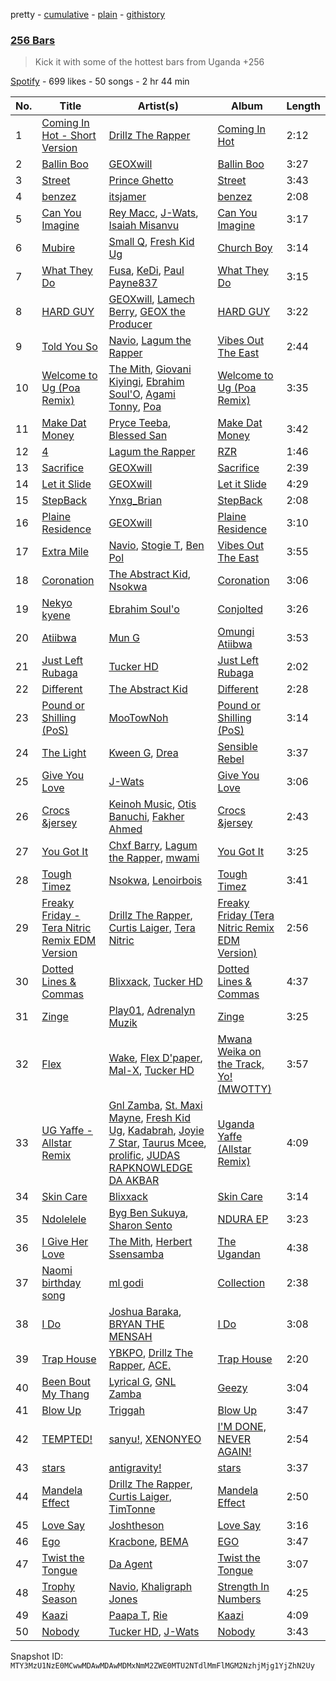pretty - [cumulative](/playlists/cumulative/37i9dQZF1DX28OajZ4kQnX.md) - [plain](/playlists/plain/37i9dQZF1DX28OajZ4kQnX) - [githistory](https://github.githistory.xyz/mackorone/spotify-playlist-archive/blob/main/playlists/plain/37i9dQZF1DX28OajZ4kQnX)

### [256 Bars](https://open.spotify.com/playlist/37i9dQZF1DX28OajZ4kQnX)

> Kick it with some of the hottest bars from Uganda +256

[Spotify](https://open.spotify.com/user/spotify) - 699 likes - 50 songs - 2 hr 44 min

| No. | Title | Artist(s) | Album | Length |
|---|---|---|---|---|
| 1 | [Coming In Hot \- Short Version](https://open.spotify.com/track/4PNUQ1EM9MXcZgf26Lvj6U) | [Drillz The Rapper](https://open.spotify.com/artist/7EjcbHeP9v2XgeyP718axB) | [Coming In Hot](https://open.spotify.com/album/6Yt2pOIVZP1QuqAxrilW2H) | 2:12 |
| 2 | [Ballin Boo](https://open.spotify.com/track/0FP3ZHQcDKf2FHZtAGMoEq) | [GEOXwill](https://open.spotify.com/artist/5id5TWkdZmwJKutyO9u0dX) | [Ballin Boo](https://open.spotify.com/album/156LCwHl913XNW7GiMNoGk) | 3:27 |
| 3 | [Street](https://open.spotify.com/track/1Whqh8FYChDUfc0WWdtzwt) | [Prince Ghetto](https://open.spotify.com/artist/4eMzMqx857Dz0v0UUktdKN) | [Street](https://open.spotify.com/album/6vNNGsH4eBjFjsO4JEsc6H) | 3:43 |
| 4 | [benzez](https://open.spotify.com/track/5hr2xpp7hR6sUTTxsZuLQg) | [itsjamer](https://open.spotify.com/artist/3mCv51R0mWs08fIwjK2g07) | [benzez](https://open.spotify.com/album/6fV7spq5PUYkY1n1ooTl6G) | 2:08 |
| 5 | [Can You Imagine](https://open.spotify.com/track/2RFWIe4Kyuydzgo7kBJQ8E) | [Rey Macc](https://open.spotify.com/artist/7BVMpH5dEz4jE03STFwdqZ), [J\-Wats](https://open.spotify.com/artist/2hJigwTqQU3CFE4AUGb1Qv), [Isaiah Misanvu](https://open.spotify.com/artist/5mR64cshBueO6oPDga4cgh) | [Can You Imagine](https://open.spotify.com/album/26ZsfOw4zyS5q3QUh0mZdk) | 3:17 |
| 6 | [Mubire](https://open.spotify.com/track/709bcWwT5PaVkz1R0ykrKg) | [Small Q](https://open.spotify.com/artist/7ltlgswsQ4Q6Mdcw8GoFZn), [Fresh Kid Ug](https://open.spotify.com/artist/4qNgSGAZglFBFQbcqYG9ZX) | [Church Boy](https://open.spotify.com/album/5FqLdR3exCWZYptLPrlZH0) | 3:14 |
| 7 | [What They Do](https://open.spotify.com/track/6ycW5J1uecd4kiVDy0RUvc) | [Fusa](https://open.spotify.com/artist/4rVcrubV01G4di8dff5p7t), [KeDi](https://open.spotify.com/artist/3aaq8ReIvKF925g2qtGnV7), [Paul Payne837](https://open.spotify.com/artist/1TZ5t6mqPJEJ1HELSGt7cp) | [What They Do](https://open.spotify.com/album/0HOw37FUOrhyigfsrhJE9F) | 3:15 |
| 8 | [HARD GUY](https://open.spotify.com/track/2CPRMzFiUTyDakOcR1aalx) | [GEOXwill](https://open.spotify.com/artist/5id5TWkdZmwJKutyO9u0dX), [Lamech Berry](https://open.spotify.com/artist/1Vz5PJozFRzOFzPGjJm5jk), [GEOX the Producer](https://open.spotify.com/artist/2EbpyBhiZwwbUERx4EjXFP) | [HARD GUY](https://open.spotify.com/album/3o4ph9M09W1bW766vd3akX) | 3:22 |
| 9 | [Told You So](https://open.spotify.com/track/5bnX5oi9viuOLqaehmyhYt) | [Navio](https://open.spotify.com/artist/0itCt7khLTvv5WqlMJwYNQ), [Lagum the Rapper](https://open.spotify.com/artist/1QhXoko9LsFCRt54shf124) | [Vibes Out The East](https://open.spotify.com/album/0qYAUeR7eF1HCKJGmRgLoz) | 2:44 |
| 10 | [Welcome to Ug \(Poa Remix\)](https://open.spotify.com/track/3VLLom5tY6D7vTMmJQz4oN) | [The Mith](https://open.spotify.com/artist/1xGpeTWvpYbkDTpP5dXyNf), [Giovani Kiyingi](https://open.spotify.com/artist/72IhajuC3cvuHWwQdkJrYP), [Ebrahim Soul'O](https://open.spotify.com/artist/7C1uPFQwrkX5D88Gsc3jhe), [Agami Tonny](https://open.spotify.com/artist/2ntQ7o9imq9REY4by45eGH), [Poa](https://open.spotify.com/artist/2VCjA3p1oisG2Icg3xImMH) | [Welcome to Ug \(Poa Remix\)](https://open.spotify.com/album/6X0McZ1kH41i53IR9IjhFf) | 3:35 |
| 11 | [Make Dat Money](https://open.spotify.com/track/2FjGWI79TdNs9rJjfBsIWP) | [Pryce Teeba](https://open.spotify.com/artist/7LZeZZQTTiqOuxCN30dlGX), [Blessed San](https://open.spotify.com/artist/6ZCmGsvdReqqz3Iz789x9n) | [Make Dat Money](https://open.spotify.com/album/7u7QCwz0TXUGafOMWB8OGe) | 3:42 |
| 12 | [4](https://open.spotify.com/track/6mIVsZSRdArkSIyRBZsckR) | [Lagum the Rapper](https://open.spotify.com/artist/1QhXoko9LsFCRt54shf124) | [RZR](https://open.spotify.com/album/6rGinERBnSYfnZqXiH8VB4) | 1:46 |
| 13 | [Sacrifice](https://open.spotify.com/track/1fsXR9y56hVIl5pfjB3fm2) | [GEOXwill](https://open.spotify.com/artist/5id5TWkdZmwJKutyO9u0dX) | [Sacrifice](https://open.spotify.com/album/5tuuHx8rbMEpudC8FT89cB) | 2:39 |
| 14 | [Let it Slide](https://open.spotify.com/track/1aTklUbZo5dCBpXBk4oBa2) | [GEOXwill](https://open.spotify.com/artist/5id5TWkdZmwJKutyO9u0dX) | [Let it Slide](https://open.spotify.com/album/6MNXQqzROLdIy9mb1gwgA6) | 4:29 |
| 15 | [StepBack](https://open.spotify.com/track/4kBWaLZse3pejcPzEr89kH) | [Ynxg\_Brian](https://open.spotify.com/artist/7gb2liYztEueG9OqFjGxdV) | [StepBack](https://open.spotify.com/album/3Tlz9vfEbltuYfNzHqctDX) | 2:08 |
| 16 | [Plaine Residence](https://open.spotify.com/track/22ku0T0CRQNhv6MyPPRjYd) | [GEOXwill](https://open.spotify.com/artist/5id5TWkdZmwJKutyO9u0dX) | [Plaine Residence](https://open.spotify.com/album/0Sq39W1G7or77bm6uQ4V0M) | 3:10 |
| 17 | [Extra Mile](https://open.spotify.com/track/7CM7FycQQWAzem52QgJllq) | [Navio](https://open.spotify.com/artist/0itCt7khLTvv5WqlMJwYNQ), [Stogie T](https://open.spotify.com/artist/7tB6fzororeAvyt9RzKePs), [Ben Pol](https://open.spotify.com/artist/6rJsgXeCA9ZvRlPFgSpnw4) | [Vibes Out The East](https://open.spotify.com/album/0qYAUeR7eF1HCKJGmRgLoz) | 3:55 |
| 18 | [Coronation](https://open.spotify.com/track/4H2N1mJ1ASwOICfB7KssiX) | [The Abstract Kid](https://open.spotify.com/artist/4MdaPhRU2AMaylIfyWm8cW), [Nsokwa](https://open.spotify.com/artist/3ILdlSQ0HG3yLSchcE49Dz) | [Coronation](https://open.spotify.com/album/0BejVTOe8sGM9SCXnsy0Bx) | 3:06 |
| 19 | [Nekyo kyene](https://open.spotify.com/track/4MAtvNHJiuwUuNQyFHhC4E) | [Ebrahim Soul'o](https://open.spotify.com/artist/2YZW7Vm2kjy63WJQQ1UM4w) | [Conjolted](https://open.spotify.com/album/7dzbjLQcOssXTqqzu1HLrI) | 3:26 |
| 20 | [Atiibwa](https://open.spotify.com/track/0OyULIXkDqy4QMcVN74EQi) | [Mun G](https://open.spotify.com/artist/4YRE1c6l4kkNRfT1sXCjEU) | [Omungi Atiibwa](https://open.spotify.com/album/4fR3oI5K1Y8FssSqZh3XYE) | 3:53 |
| 21 | [Just Left Rubaga](https://open.spotify.com/track/0dLjBERZzgPpnx4KjRLmrp) | [Tucker HD](https://open.spotify.com/artist/3RDapQeJyAsiuFyZxFualp) | [Just Left Rubaga](https://open.spotify.com/album/5WxzIlz1Su1ru4LGe6ynfQ) | 2:02 |
| 22 | [Different](https://open.spotify.com/track/7dPEajZhYQWXSivOPXbJwV) | [The Abstract Kid](https://open.spotify.com/artist/4MdaPhRU2AMaylIfyWm8cW) | [Different](https://open.spotify.com/album/6jOaaBvrDq3OKVRkVujc9E) | 2:28 |
| 23 | [Pound or Shilling \(PoS\)](https://open.spotify.com/track/3WYgiM9KmW90ZasO3Zj2z3) | [MooTowNoh](https://open.spotify.com/artist/2Gh5PAnWSuY0vpn7UNcBU2) | [Pound or Shilling \(PoS\)](https://open.spotify.com/album/3RVR6krSIK3yv2Sx45U8Rd) | 3:14 |
| 24 | [The Light](https://open.spotify.com/track/19cwYaC0NLUA7B3Q3LvQS7) | [Kween G](https://open.spotify.com/artist/4u6bHNyuB19sp2uin2m4f1), [Drea](https://open.spotify.com/artist/5y8t1h8bv3Rpj4nRiGkgXz) | [Sensible Rebel](https://open.spotify.com/album/1nmdOZzdcFJLHnBwLX7Y8p) | 3:37 |
| 25 | [Give You Love](https://open.spotify.com/track/2sLohdWs9SCAdPEMWOKusH) | [J\-Wats](https://open.spotify.com/artist/2hJigwTqQU3CFE4AUGb1Qv) | [Give You Love](https://open.spotify.com/album/5xodDEpuEEZ3ZdzTUhVj2u) | 3:06 |
| 26 | [Crocs &jersey](https://open.spotify.com/track/568EH1ZKN7cAD0jEQnAEPq) | [Keinoh Music](https://open.spotify.com/artist/0sKiFuMsuB9nVLXovDc5bb), [Otis Banuchi](https://open.spotify.com/artist/24o0ghLqqWJsq3Tk9Ngukc), [Fakher Ahmed](https://open.spotify.com/artist/5CAnXsi43dznJE7qXujny3) | [Crocs &jersey](https://open.spotify.com/album/21XTnqu53Mkb5xyQ0M2Dal) | 2:43 |
| 27 | [You Got It](https://open.spotify.com/track/6jV4SMVLo4pIFif38q7mI4) | [Chxf Barry](https://open.spotify.com/artist/4vMmIzBBucgN0Hend2wz0S), [Lagum the Rapper](https://open.spotify.com/artist/1QhXoko9LsFCRt54shf124), [mwami](https://open.spotify.com/artist/0efcioCBRBzfxRC6Ax0zXq) | [You Got It](https://open.spotify.com/album/08UekIFugezDczFaJR9tjJ) | 3:25 |
| 28 | [Tough Timez](https://open.spotify.com/track/5RL5hn75OUOFcLeC9VI1aZ) | [Nsokwa](https://open.spotify.com/artist/3ILdlSQ0HG3yLSchcE49Dz), [Lenoirbois](https://open.spotify.com/artist/4NinFBdaIbsWHe8OnsXlSQ) | [Tough Timez](https://open.spotify.com/album/3ml6m4oXvFut3cwmH9yrYO) | 3:41 |
| 29 | [Freaky Friday \- Tera Nitric Remix EDM Version](https://open.spotify.com/track/6pA2AGT6p7kniOdoZYZGJs) | [Drillz The Rapper](https://open.spotify.com/artist/7EjcbHeP9v2XgeyP718axB), [Curtis Laiger](https://open.spotify.com/artist/3fPTMNIWtUmVLAq1IebU5A), [Tera Nitric](https://open.spotify.com/artist/2MWRCiYFXzeuFwWAmASsyi) | [Freaky Friday \(Tera Nitric Remix EDM Version\)](https://open.spotify.com/album/1fGpp3LgGnzvavjg6pb1zm) | 2:56 |
| 30 | [Dotted Lines & Commas](https://open.spotify.com/track/0hw8BvO4OQ2f6GaF7NQI7p) | [Blixxack](https://open.spotify.com/artist/7tzeAMvtPF9coHEEwLZhRJ), [Tucker HD](https://open.spotify.com/artist/3RDapQeJyAsiuFyZxFualp) | [Dotted Lines & Commas](https://open.spotify.com/album/0PKfULSEkUoaXXxUoI0fgP) | 4:37 |
| 31 | [Zinge](https://open.spotify.com/track/6BjwzPMNmuKIW4ie4coNfk) | [Play01](https://open.spotify.com/artist/35b2AHExUT7FPIpDVKSQCG), [Adrenalyn Muzik](https://open.spotify.com/artist/41n5rKefN1N9S1xktqTZLo) | [Zinge](https://open.spotify.com/album/0uaYBF6ghic8549jFLAeEo) | 3:25 |
| 32 | [Flex](https://open.spotify.com/track/7Cex0YgjvbShlR9GE9o89W) | [Wake](https://open.spotify.com/artist/5Ijs5N9PtVuzabbujWsttn), [Flex D'paper](https://open.spotify.com/artist/1dKjmFQXS1G1Z1D64tN8ek), [Mal\-X](https://open.spotify.com/artist/57nDy9lY3LLm1FKSsyIFUx), [Tucker HD](https://open.spotify.com/artist/3RDapQeJyAsiuFyZxFualp) | [Mwana Weika on the Track, Yo! \(MWOTTY\)](https://open.spotify.com/album/3JzYMICgm13vm77SPGTKzt) | 3:57 |
| 33 | [UG Yaffe \- Allstar Remix](https://open.spotify.com/track/5aVwVbXFiwwkk9u629WTMe) | [Gnl Zamba](https://open.spotify.com/artist/0tEJn5RI5zOHwSlbDkBiDP), [St\. Maxi Mayne](https://open.spotify.com/artist/1Zyxe8LgqlD5vqlMhvZbFd), [Fresh Kid Ug](https://open.spotify.com/artist/0wvkMEzBET0t77C5FqpMKO), [Kadabrah](https://open.spotify.com/artist/0gqRgX0oh889UAIK1ZbZ4v), [Joyie 7 Star](https://open.spotify.com/artist/67HCLPYSrDkA1wwJVxYhnw), [Taurus Mcee](https://open.spotify.com/artist/1xjl5vIGPMtLD5I32Cer3y), [prolific](https://open.spotify.com/artist/7JMyxAnabjblWtHu6NG4yE), [JUDAS RAPKNOWLEDGE DA AKBAR](https://open.spotify.com/artist/3iTi5ruCf9iObKTmoALmhC) | [Uganda Yaffe \(Allstar Remix\)](https://open.spotify.com/album/3yn54C2joXIRWPoSZsdejZ) | 4:09 |
| 34 | [Skin Care](https://open.spotify.com/track/24ToDCZUSlY2mCHFR5YOVO) | [Blixxack](https://open.spotify.com/artist/7tzeAMvtPF9coHEEwLZhRJ) | [Skin Care](https://open.spotify.com/album/72oEAxauWEA7liK85rYnee) | 3:14 |
| 35 | [Ndolelele](https://open.spotify.com/track/644cjZFzNtNz5dNYwvSuH9) | [Byg Ben Sukuya](https://open.spotify.com/artist/2FU7huRrOYj7J461geVgXH), [Sharon Sento](https://open.spotify.com/artist/0HQs6VxGr3meRHHTkvObxy) | [NDURA EP](https://open.spotify.com/album/4DWD8hAqgT9nzglxp1dVSG) | 3:23 |
| 36 | [I Give Her Love](https://open.spotify.com/track/6haw04b2NBB93aG0xeuZ5c) | [The Mith](https://open.spotify.com/artist/1xGpeTWvpYbkDTpP5dXyNf), [Herbert Ssensamba](https://open.spotify.com/artist/551y4ECPYt7eD0EIlew8sg) | [The Ugandan](https://open.spotify.com/album/3oyokB16SXiEeZybhCS2V8) | 4:38 |
| 37 | [Naomi birthday song](https://open.spotify.com/track/2lQrFQNl5kmZoNCs1KkAL8) | [ml godi](https://open.spotify.com/artist/6xa4Dk2GZqhLboPS1eXDqg) | [Collection](https://open.spotify.com/album/1YogiBfwL9qhYX1bENFWgZ) | 2:38 |
| 38 | [I Do](https://open.spotify.com/track/5CPU6T60J0pUBjmIAHEeGT) | [Joshua Baraka](https://open.spotify.com/artist/3sjmAVaeka80SCvK69bedW), [BRYAN THE MENSAH](https://open.spotify.com/artist/2zsThoavhdt8NBt6OQLfw2) | [I Do](https://open.spotify.com/album/6cXdoVKMPADTGNsg0FiORj) | 3:08 |
| 39 | [Trap House](https://open.spotify.com/track/43zm30JtK99xSDIGGnGnXU) | [YBKPO](https://open.spotify.com/artist/4zpBA01pzPN4x3VvlO5y1B), [Drillz The Rapper](https://open.spotify.com/artist/7EjcbHeP9v2XgeyP718axB), [ACE.](https://open.spotify.com/artist/1Cliz3Lx3b9qzsHraYmKh1) | [Trap House](https://open.spotify.com/album/1KdZif8ksWZUllwYBSxTwO) | 2:20 |
| 40 | [Been Bout My Thang](https://open.spotify.com/track/3YqQ0MrGo9npncbgBY6V0K) | [Lyrical G](https://open.spotify.com/artist/5iD7gwj4rQU0igiodSYGwQ), [GNL Zamba](https://open.spotify.com/artist/0FwYpgOB3J1HjxIRExeWhK) | [Geezy](https://open.spotify.com/album/3QoGhTuJ3IklGlZOVjK5xd) | 3:04 |
| 41 | [Blow Up](https://open.spotify.com/track/1vNfNoQklN2A7Qn4h7mJKO) | [Triggah](https://open.spotify.com/artist/0X3KWKamiMstCtGBljaikR) | [Blow Up](https://open.spotify.com/album/58n7ELafEIhHUCMSYeRnJe) | 3:47 |
| 42 | [TEMPTED!](https://open.spotify.com/track/0IJysriTxT9Bp5iJceAVHh) | [sanyu!](https://open.spotify.com/artist/7pUaqy2G4dAU7BEBa3rGhE), [XENONYEO](https://open.spotify.com/artist/2LWgTr7tjg9VfnLh3ZLsNk) | [I'M DONE, NEVER AGAIN!](https://open.spotify.com/album/3eBpH7vwfpP3nhCdRNIXtP) | 2:54 |
| 43 | [stars](https://open.spotify.com/track/2IRthOa69PZ1juCQ7ZGJSk) | [antigravity!](https://open.spotify.com/artist/1YLvt6xBvA3OhAZ9FjY1vV) | [stars](https://open.spotify.com/album/6KLjec6wpFGBw6okysaj6R) | 3:37 |
| 44 | [Mandela Effect](https://open.spotify.com/track/5n8KYQfXbZI28b1dZEv3y1) | [Drillz The Rapper](https://open.spotify.com/artist/7EjcbHeP9v2XgeyP718axB), [Curtis Laiger](https://open.spotify.com/artist/3fPTMNIWtUmVLAq1IebU5A), [TimTonne](https://open.spotify.com/artist/5AnewAHWpqtev6lg7MGOPA) | [Mandela Effect](https://open.spotify.com/album/5zmclbxfppW8ztaPHcXDak) | 2:50 |
| 45 | [Love Say](https://open.spotify.com/track/1XooJUOhghelEYTYS6Wp4z) | [Joshtheson](https://open.spotify.com/artist/3TnAeKpnEEsiXZ5wBazNiz) | [Love Say](https://open.spotify.com/album/3KpId1zKLJuRG43mql2U3H) | 3:16 |
| 46 | [Ego](https://open.spotify.com/track/2QHwHoWDSLHGEyIbuVnruw) | [Kracbone](https://open.spotify.com/artist/0oqY3cDPiLXw0El4rX9ipV), [BEMA](https://open.spotify.com/artist/1MEIvHcvx0FWdBQHAS3CqT) | [EGO](https://open.spotify.com/album/0chPWygz2Av5fNYfoUapWv) | 3:47 |
| 47 | [Twist the Tongue](https://open.spotify.com/track/4NCdEAjaEq1g44y9jJg7KB) | [Da Agent](https://open.spotify.com/artist/7CC1ueFQOyHQNAuM7nKKrQ) | [Twist the Tongue](https://open.spotify.com/album/2FTNEPfG7iNxL05dUPxoCD) | 3:07 |
| 48 | [Trophy Season](https://open.spotify.com/track/4OsqHANw0wJI3g6QzESXQQ) | [Navio](https://open.spotify.com/artist/0itCt7khLTvv5WqlMJwYNQ), [Khaligraph Jones](https://open.spotify.com/artist/1xxXRVpuEm3X3p1QEm61Az) | [Strength In Numbers](https://open.spotify.com/album/28volG5cNQEUI0U8CdD6DF) | 4:25 |
| 49 | [Kaazi](https://open.spotify.com/track/0lDoCgY33JV4rEllLJ8ubM) | [Paapa T](https://open.spotify.com/artist/7Ii9A3fiHC0LWGzgjekkba), [Rie](https://open.spotify.com/artist/67qQPzQB13ihMnIwS27kbr) | [Kaazi](https://open.spotify.com/album/57Ad8YNHXuOYMzpVVbvC9L) | 4:09 |
| 50 | [Nobody](https://open.spotify.com/track/6krUogRWd9GJTqmLX4qiGH) | [Tucker HD](https://open.spotify.com/artist/3RDapQeJyAsiuFyZxFualp), [J\-Wats](https://open.spotify.com/artist/5SICeSfCoS3DTaNhNnZj94) | [Nobody](https://open.spotify.com/album/6jLFWGaIVgdgKXBIJZKkNn) | 3:43 |

Snapshot ID: `MTY3MzU1NzE0MCwwMDAwMDAwMDMxNmM2ZWE0MTU2NTdlMmFlMGM2NzhjMjg1YjZhN2Uy`
